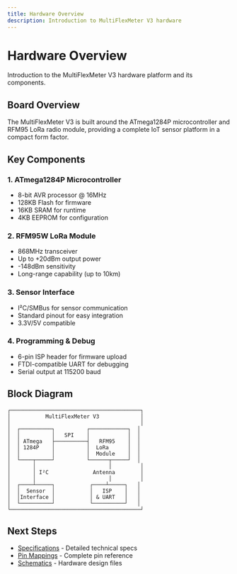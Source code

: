 ```yaml
---
title: Hardware Overview
description: Introduction to MultiFlexMeter V3 hardware
---
```


# Hardware Overview

Introduction to the MultiFlexMeter V3 hardware platform and its components.

## Board Overview

The MultiFlexMeter V3 is built around the ATmega1284P microcontroller and RFM95 LoRa radio module, providing a complete IoT sensor platform in a compact form factor.

## Key Components

### 1. ATmega1284P Microcontroller
- 8-bit AVR processor @ 16MHz
- 128KB Flash for firmware
- 16KB SRAM for runtime
- 4KB EEPROM for configuration

### 2. RFM95W LoRa Module
- 868MHz transceiver
- Up to +20dBm output power
- -148dBm sensitivity
- Long-range capability (up to 10km)

### 3. Sensor Interface
- I²C/SMBus for sensor communication
- Standard pinout for easy integration
- 3.3V/5V compatible

### 4. Programming & Debug
- 6-pin ISP header for firmware upload
- FTDI-compatible UART for debugging
- Serial output at 115200 baud

## Block Diagram

```
┌─────────────────────────────────────────┐
│           MultiFlexMeter V3             │
│                                         │
│  ┌──────────┐          ┌────────────┐  │
│  │          │   SPI    │            │  │
│  │ ATmega   ├──────────┤   RFM95    │  │
│  │ 1284P    │          │  LoRa      │  │
│  │          │          │  Module    │  │
│  └────┬─────┘          └──────┬─────┘  │
│       │                       │         │
│       │ I²C              Antenna        │
│       │                       │         │
│  ┌────┴─────┐           ┌────┴─────┐   │
│  │  Sensor  │           │   ISP    │   │
│  │Interface │           │ & UART   │   │
│  └──────────┘           └──────────┘   │
└─────────────────────────────────────────┘
```

## Next Steps

- [Specifications](/hardware/specifications/) - Detailed technical specs
- [Pin Mappings](/hardware/pinout/) - Complete pin reference
- [Schematics](/hardware/schematics/) - Hardware design files
